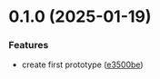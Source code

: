 # 0.1.0 (2025-01-19)


### Features

* create first prototype ([e3500be](https://github.com/AliceHTC/ITBlog/commit/e3500bed839d26bc481f14383ee7bd1dcb8bc768))



